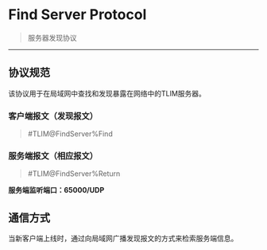 # Find Server Protocol
> 服务器发现协议

---

## 协议规范

该协议用于在局域网中查找和发现暴露在网络中的TLIM服务器。

### 客户端报文（发现报文）
> #TLIM@FindServer%Find

### 服务端报文（相应报文）
> #TLIM@FindServer%Return

**服务端监听端口：65000/UDP**

## 通信方式

当新客户端上线时，通过向局域网广播发现报文的方式来检索服务端信息。

